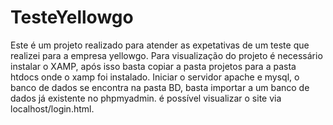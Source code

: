 # TesteYellowgo

Este é um projeto realizado para atender as expetativas de um teste que realizei para a empresa yellowgo.
Para visualização do projeto é necessário instalar o XAMP, após isso basta copiar a pasta projetos para a pasta htdocs onde o xamp foi instalado.
Iniciar o servidor apache e mysql, o banco de dados se encontra na pasta BD, basta importar a um banco de dados já existente no phpmyadmin.
é possível visualizar o site via localhost/login.html.
